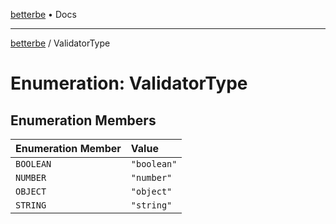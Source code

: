 [betterbe](../README.md) • Docs

---

[betterbe](../README.md) / ValidatorType

# Enumeration: ValidatorType

## Enumeration Members

| Enumeration Member | Value       |
| :----------------- | :---------- |
| `BOOLEAN`          | `"boolean"` |
| `NUMBER`           | `"number"`  |
| `OBJECT`           | `"object"`  |
| `STRING`           | `"string"`  |
